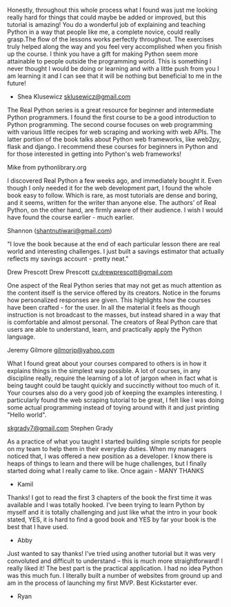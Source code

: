 Honestly, throughout this whole process what I found was just me looking really hard for things that could maybe be added or improved, but this tutorial is amazing! You do a wonderful job of explaining and teaching Python in a way that people like me, a complete novice, could really grasp.The flow of the lessons works perfectly throughout. The exercises truly helped along the way and you feel very accomplished when you finish up the course. I think you have a gift for making Python seem more attainable to people outside the programming world. This is something I never thought I would be doing or learning and with a little push from you I am learning it and I can see that it will be nothing but beneficial to me in the future!

- Shea Klusewicz sklusewicz@gmail.com



The Real Python series is a great resource for beginner and intermediate Python programmers. I found the first course to be a good introduction to Python programming. The second course focuses on web programming with various little recipes for web scraping and working with web APIs. The latter portion of the book talks about Python web frameworks, like web2py, flask and django. I recommend these courses for beginners in Python and for those interested in getting into Python's web frameworks!

Mike from pythonlibrary.org


I discovered Real Python a few weeks ago, and immediately bought it. Even though I only needed it for the web development part, I found the whole book easy to follow. Which is rare, as most tutorials are dense and boring, and it seems, written for the writer than anyone else. The authors' of Real Python, on the other hand, are firmly aware of their audience. I wish I would have found the course earlier - much earlier.

Shannon (shantnutiwari@gmail.com)


"I love the book because at the end of each particular lesson there are real world and interesting challenges. I just built a savings estimator that actually reflects my savings account - pretty neat."

Drew Prescott
Drew Prescott <cv.drewprescott@gmail.com>


One aspect of the Real Python series that may not get as much attention as the content itself is the service offered by its creators.  Notice in the forums how personalized responses are given. This highlights how the courses have been crafted - for the user. In all the material it feels as though instruction is not broadcast to the masses, but instead shared in a way that is comfortable and almost personal. The creators of Real Python care that users are able to understand, learn, and practically apply the Python language.

Jeremy Gilmore
gilmorjp@yahoo.com

What I found great about your courses compared to others is in how it explains things in the simplest way possible. A lot of courses, in any discipline really, require the learning of a lot of jargon when in fact what is being taught could be taught quickly and succinctly without too much of it. Your courses also do a very good job of keeping the examples interesting. I particularly found the web scraping tutorial to be great, I felt like I was doing some actual programming instead of toying around with it and just printing "Hello world".

skgrady7@gmail.com
Stephen Grady



As a practice of what you taught I started building simple scripts for people on my team to help them in their everyday duties. When my managers noticed that, I was offered a new position as a developer. I know there is heaps of things to learn and there will be huge challenges, but I finally started doing what I really came to like. Once again - MANY THANKS
- Kamil

Thanks! I got to read the first 3 chapters of the book the first time it was available and I was totally hooked. I've been trying to learn Python by myself and it is totally challenging and just like what the intro in your book stated, YES, it is hard to find a good book and YES by far your book is the best that I have used.
- Abby

Just wanted to say thanks! I’ve tried using another tutorial but it was very convoluted and difficult to understand – this is much more straightforward! I really liked it! The best part is the practical application. I had no idea Python was this much fun. I literally built a number of websites from ground up and am in the process of launching my first MVP. Best Kickstarter ever.

- Ryan
